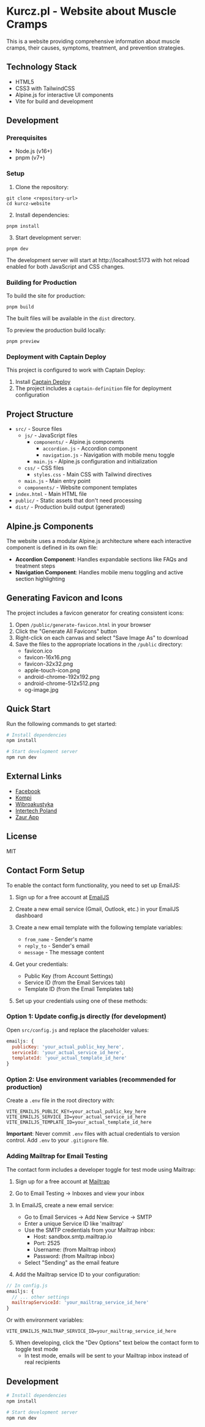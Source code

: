 # Kurcz.pl - Website about Muscle Cramps

This is a website providing comprehensive information about muscle cramps, their causes, symptoms, treatment, and prevention strategies.

## Technology Stack

- HTML5
- CSS3 with TailwindCSS
- Alpine.js for interactive UI components
- Vite for build and development

## Development

### Prerequisites

- Node.js (v16+)
- pnpm (v7+)

### Setup

1. Clone the repository:
```
git clone <repository-url>
cd kurcz-website
```

2. Install dependencies:
```
pnpm install
```

3. Start development server:
```
pnpm dev
```

The development server will start at http://localhost:5173 with hot reload enabled for both JavaScript and CSS changes.

### Building for Production

To build the site for production:

```
pnpm build
```

The built files will be available in the `dist` directory.

To preview the production build locally:

```
pnpm preview
```

### Deployment with Captain Deploy

This project is configured to work with Captain Deploy:

1. Install [Captain Deploy](https://getcaptain.co/)
2. The project includes a `captain-definition` file for deployment configuration

## Project Structure

- `src/` - Source files
  - `js/` - JavaScript files
    - `components/` - Alpine.js components
      - `accordion.js` - Accordion component 
      - `navigation.js` - Navigation with mobile menu toggle
    - `main.js` - Alpine.js configuration and initialization
  - `css/` - CSS files
    - `styles.css` - Main CSS with Tailwind directives
  - `main.js` - Main entry point
  - `components/` - Website component templates
- `index.html` - Main HTML file
- `public/` - Static assets that don't need processing
- `dist/` - Production build output (generated)

## Alpine.js Components

The website uses a modular Alpine.js architecture where each interactive component is defined in its own file:

- **Accordion Component**: Handles expandable sections like FAQs and treatment steps
- **Navigation Component**: Handles mobile menu toggling and active section highlighting

## Generating Favicon and Icons

The project includes a favicon generator for creating consistent icons:

1. Open `/public/generate-favicon.html` in your browser
2. Click the "Generate All Favicons" button
3. Right-click on each canvas and select "Save Image As" to download
4. Save the files to the appropriate locations in the `/public` directory:
   - favicon.ico
   - favicon-16x16.png
   - favicon-32x32.png
   - apple-touch-icon.png
   - android-chrome-192x192.png
   - android-chrome-512x512.png
   - og-image.jpg

## Quick Start

Run the following commands to get started:

```bash
# Install dependencies
npm install

# Start development server
npm run dev
```

## External Links

- [Facebook](https://www.facebook.com/profile.php?id=61575552422497)
- [Kompi](https://kompi.pl)
- [Wibroakustyka](https://wibroakustyka.pl)
- [Intertech Poland](https://intertecchpoland.pl)
- [Zaur App](https://zaur.app)

## License

MIT

## Contact Form Setup

To enable the contact form functionality, you need to set up EmailJS:

1. Sign up for a free account at [EmailJS](https://www.emailjs.com/)
2. Create a new email service (Gmail, Outlook, etc.) in your EmailJS dashboard
3. Create a new email template with the following template variables:
   - `from_name` - Sender's name
   - `reply_to` - Sender's email
   - `message` - The message content

4. Get your credentials:
   - Public Key (from Account Settings)
   - Service ID (from the Email Services tab)
   - Template ID (from the Email Templates tab)

5. Set up your credentials using one of these methods:

### Option 1: Update config.js directly (for development)

Open `src/config.js` and replace the placeholder values:

```js
emailjs: {
  publicKey: 'your_actual_public_key_here',
  serviceId: 'your_actual_service_id_here',
  templateId: 'your_actual_template_id_here'
}
```

### Option 2: Use environment variables (recommended for production)

Create a `.env` file in the root directory with:

```
VITE_EMAILJS_PUBLIC_KEY=your_actual_public_key_here
VITE_EMAILJS_SERVICE_ID=your_actual_service_id_here
VITE_EMAILJS_TEMPLATE_ID=your_actual_template_id_here
```

**Important**: Never commit `.env` files with actual credentials to version control. Add `.env` to your `.gitignore` file.

### Adding Mailtrap for Email Testing

The contact form includes a developer toggle for test mode using Mailtrap:

1. Sign up for a free account at [Mailtrap](https://mailtrap.io/)
2. Go to Email Testing → Inboxes and view your inbox
3. In EmailJS, create a new email service:
   - Go to Email Services → Add New Service → SMTP
   - Enter a unique Service ID like 'mailtrap'
   - Use the SMTP credentials from your Mailtrap inbox:
     - Host: sandbox.smtp.mailtrap.io
     - Port: 2525
     - Username: (from Mailtrap inbox)
     - Password: (from Mailtrap inbox)
   - Select "Sending" as the email feature

4. Add the Mailtrap service ID to your configuration:

```js
// In config.js
emailjs: {
  // ... other settings
  mailtrapServiceId: 'your_mailtrap_service_id_here'
}
```

Or with environment variables:

```
VITE_EMAILJS_MAILTRAP_SERVICE_ID=your_mailtrap_service_id_here
```

5. When developing, click the "Dev Options" text below the contact form to toggle test mode
   - In test mode, emails will be sent to your Mailtrap inbox instead of real recipients

## Development

```bash
# Install dependencies
npm install

# Start development server
npm run dev
``` 